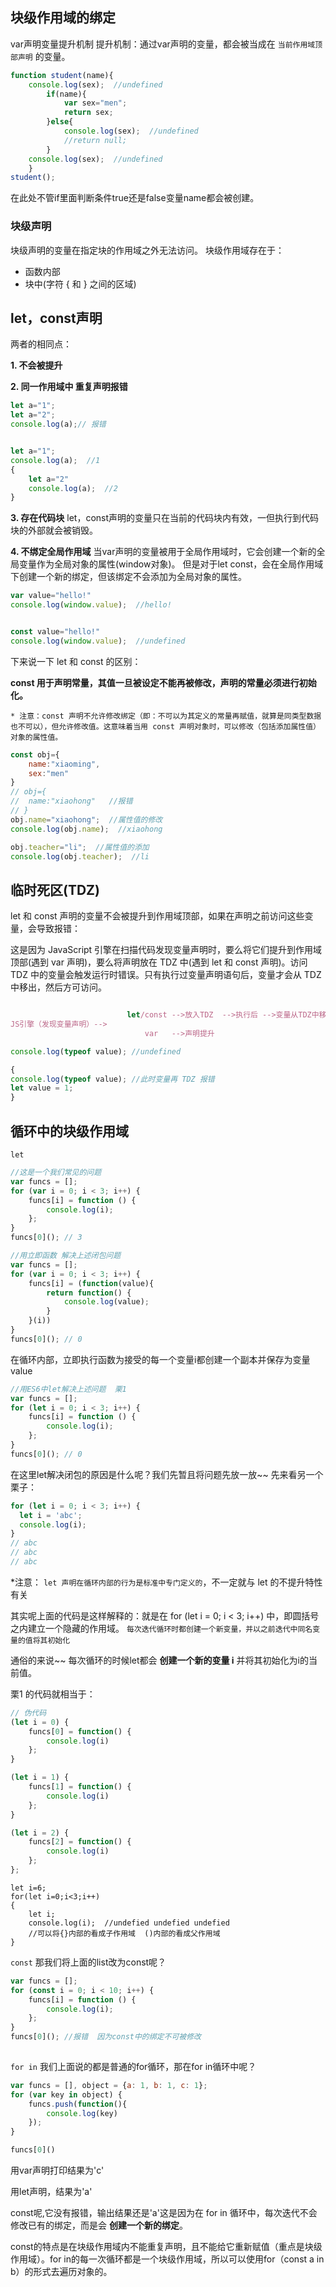 ## 块级作用域的绑定var声明变量提升机制提升机制：通过var声明的变量，都会被当成在 ``当前作用域顶部声明`` 的变量。```jsfunction student(name){	console.log(sex);  //undefined		if(name){			var sex="men";			return sex;		}else{			console.log(sex);  //undefined			//return null;		}	console.log(sex);  //undefined	}student();```在此处不管if里面判断条件true还是false变量name都会被创建。### 块级声明块级声明的变量在指定块的作用域之外无法访问。块级作用域存在于：* 函数内部* 块中(字符 { 和 } 之间的区域)## let，const声明两者的相同点：**1. 不会被提升****2. 同一作用域中 重复声明报错**```jslet a="1";let a="2";console.log(a);// 报错let a="1";console.log(a);  //1{	let a="2"	console.log(a);  //2}```**3. 存在代码块**let，const声明的变量只在当前的代码块内有效，一但执行到代码块的外部就会被销毁。   **4. 不绑定全局作用域**当var声明的变量被用于全局作用域时，它会创建一个新的全局变量作为全局对象的属性(window对象)。但是对于let const，会在全局作用域下创建一个新的绑定，但该绑定不会添加为全局对象的属性。```jsvar value="hello!"console.log(window.value);  //hello!const value="hello!"console.log(window.value);  //undefined```下来说一下 let 和 const 的区别：**const 用于声明常量，其值一旦被设定不能再被修改，声明的常量必须进行初始化。**``* 注意：const 声明不允许修改绑定（即：不可以为其定义的常量再赋值，就算是同类型数据也不可以），但允许修改值。这意味着当用 const 声明对象时，可以修改（包括添加属性值）对象的属性值。`````jsconst obj={	name:"xiaoming",	sex:"men"}// obj={// 	name:"xiaohong"   //报错// }obj.name="xiaohong";  //属性值的修改console.log(obj.name);  //xiaohongobj.teacher="li";  //属性值的添加console.log(obj.teacher);  //li```## 临时死区(TDZ)let 和 const 声明的变量不会被提升到作用域顶部，如果在声明之前访问这些变量，会导致报错：这是因为 JavaScript 引擎在扫描代码发现变量声明时，要么将它们提升到作用域顶部(遇到 var 声明)，要么将声明放在 TDZ 中(遇到 let 和 const 声明)。访问 TDZ 中的变量会触发运行时错误。只有执行过变量声明语句后，变量才会从 TDZ 中移出，然后方可访问。```js                          let/const -->放入TDZ  -->执行后 -->变量从TDZ中移出JS引擎（发现变量声明）-->                              var   -->声明提升``````jsconsole.log(typeof value); //undefined {console.log(typeof value); //此时变量再 TDZ 报错let value = 1;}```## 循环中的块级作用域``let`````js//这是一个我们常见的问题var funcs = [];for (var i = 0; i < 3; i++) {    funcs[i] = function () {        console.log(i);    };}funcs[0](); // 3``````js//用立即函数 解决上述闭包问题var funcs = [];for (var i = 0; i < 3; i++) {    funcs[i] = (function(value){        return function() {            console.log(value);        }    }(i))}funcs[0](); // 0```在循环内部，立即执行函数为接受的每一个变量i都创建一个副本并保存为变量value ```js//用ES6中let解决上述问题  栗1var funcs = [];for (let i = 0; i < 3; i++) {    funcs[i] = function () {        console.log(i);    };}funcs[0](); // 0```在这里let解决闭包的原因是什么呢？我们先暂且将问题先放一放~~先来看另一个栗子：```jsfor (let i = 0; i < 3; i++) {  let i = 'abc';  console.log(i);}// abc// abc// abc``` *注意： ``let 声明在循环内部的行为是标准中专门定义的``，不一定就与 let 的不提升特性有关 其实呢上面的代码是这样解释的：就是在 for (let i = 0; i < 3; i++) 中，即圆括号之内建立一个隐藏的作用域。 ``每次迭代循环时都创建一个新变量，并以之前迭代中同名变量的值将其初始化``  通俗的来说~~ 每次循环的时候let都会 **创建一个新的变量 i** 并将其初始化为i的当前值。栗1 的代码就相当于： ```js// 伪代码(let i = 0) {    funcs[0] = function() {        console.log(i)    };}(let i = 1) {    funcs[1] = function() {        console.log(i)    };}(let i = 2) {    funcs[2] = function() {        console.log(i)    };};``````let i=6;for(let i=0;i<3;i++){	let i;	console.log(i);  //undefied undefied undefied 	//可以将{}内部的看成子作用域  ()内部的看成父作用域}`````const``那我们将上面的list改为const呢？```jsvar funcs = [];for (const i = 0; i < 10; i++) {    funcs[i] = function () {        console.log(i);    };}funcs[0](); //报错  因为const中的绑定不可被修改    `````for in``我们上面说的都是普通的for循环，那在for in循环中呢？```jsvar funcs = [], object = {a: 1, b: 1, c: 1};for (var key in object) {    funcs.push(function(){        console.log(key)    });}funcs[0]() ```用var声明打印结果为'c'用let声明，结果为'a'const呢,它没有报错，输出结果还是'a'这是因为在 for in 循环中，每次迭代不会修改已有的绑定，而是会 **创建一个新的绑定**。const的特点是在块级作用域内不能重复声明，且不能给它重新赋值（重点是块级作用域）。for in的每一次循环都是一个块级作用域，所以可以使用for（const a in b）的形式去遍历对象的。